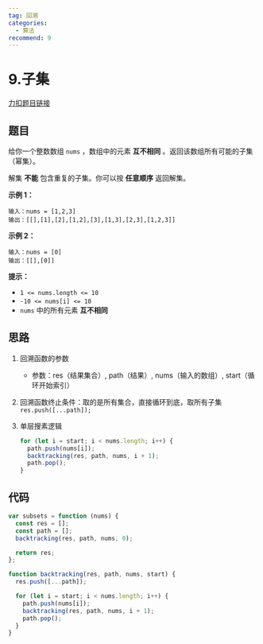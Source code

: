 ```yaml
---
tag: 回溯
categories:
  - 算法
recommend: 9
---
```


# 9.子集

[力扣题目链接](https://leetcode.cn/problems/subsets/)

## 题目

给你一个整数数组 `nums` ，数组中的元素 **互不相同** 。返回该数组所有可能的子集（幂集）。

解集 **不能** 包含重复的子集。你可以按 **任意顺序** 返回解集。

**示例 1：**

```
输入：nums = [1,2,3]
输出：[[],[1],[2],[1,2],[3],[1,3],[2,3],[1,2,3]]
```

**示例 2：**

```
输入：nums = [0]
输出：[[],[0]]
```

**提示：**

- `1 <= nums.length <= 10`
- `-10 <= nums[i] <= 10`
- `nums` 中的所有元素 **互不相同**

## 思路

1. 回溯函数的参数

   - 参数：res（结果集合）, path（结果）, nums（输入的数组）, start（循环开始索引）

2. 回溯函数终止条件：取的是所有集合，直接循环到底，取所有子集`res.push([...path]);`

3. 单层搜素逻辑

   ```js
   for (let i = start; i < nums.length; i++) {
     path.push(nums[i]);
     backtracking(res, path, nums, i + 1);
     path.pop();
   }
   ```

## 代码

```js
var subsets = function (nums) {
  const res = [];
  const path = [];
  backtracking(res, path, nums, 0);

  return res;
};

function backtracking(res, path, nums, start) {
  res.push([...path]);

  for (let i = start; i < nums.length; i++) {
    path.push(nums[i]);
    backtracking(res, path, nums, i + 1);
    path.pop();
  }
}
```
